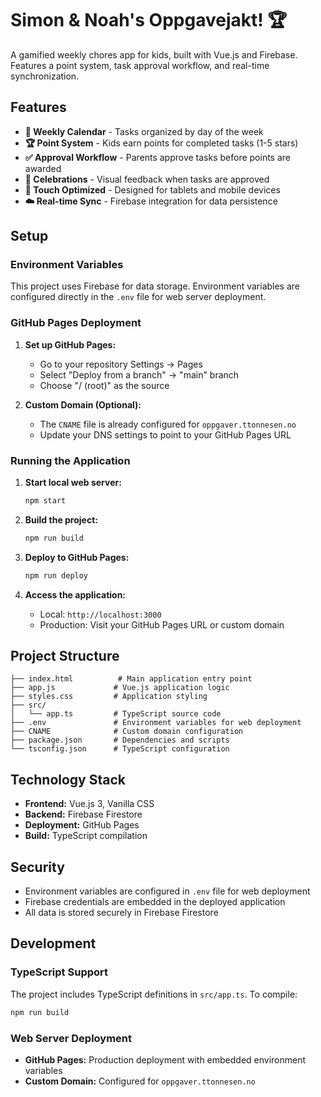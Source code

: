 # Simon & Noah's Oppgavejakt! 🏆

A gamified weekly chores app for kids, built with Vue.js and Firebase. Features a point system, task approval workflow, and real-time synchronization.

## Features

- **📅 Weekly Calendar** - Tasks organized by day of the week
- **🏆 Point System** - Kids earn points for completed tasks (1-5 stars)
- **✅ Approval Workflow** - Parents approve tasks before points are awarded
- **🎉 Celebrations** - Visual feedback when tasks are approved
- **📱 Touch Optimized** - Designed for tablets and mobile devices
- **☁️ Real-time Sync** - Firebase integration for data persistence

## Setup

### Environment Variables

This project uses Firebase for data storage. Environment variables are configured directly in the `.env` file for web server deployment.

### GitHub Pages Deployment

1. **Set up GitHub Pages:**
   - Go to your repository Settings → Pages
   - Select "Deploy from a branch" → "main" branch
   - Choose "/ (root)" as the source

2. **Custom Domain (Optional):**
   - The `CNAME` file is already configured for `oppgaver.ttonnesen.no`
   - Update your DNS settings to point to your GitHub Pages URL

### Running the Application

1. **Start local web server:**
   ```bash
   npm start
   ```

2. **Build the project:**
   ```bash
   npm run build
   ```

3. **Deploy to GitHub Pages:**
   ```bash
   npm run deploy
   ```

4. **Access the application:**
   - Local: `http://localhost:3000`
   - Production: Visit your GitHub Pages URL or custom domain

## Project Structure

```
├── index.html          # Main application entry point
├── app.js             # Vue.js application logic
├── styles.css         # Application styling
├── src/
│   └── app.ts         # TypeScript source code
├── .env               # Environment variables for web deployment
├── CNAME              # Custom domain configuration
├── package.json       # Dependencies and scripts
└── tsconfig.json      # TypeScript configuration
```

## Technology Stack

- **Frontend:** Vue.js 3, Vanilla CSS
- **Backend:** Firebase Firestore
- **Deployment:** GitHub Pages
- **Build:** TypeScript compilation

## Security

- Environment variables are configured in `.env` file for web deployment
- Firebase credentials are embedded in the deployed application
- All data is stored securely in Firebase Firestore

## Development

### TypeScript Support
The project includes TypeScript definitions in `src/app.ts`. To compile:
```bash
npm run build
```

### Web Server Deployment
- **GitHub Pages:** Production deployment with embedded environment variables
- **Custom Domain:** Configured for `oppgaver.ttonnesen.no`